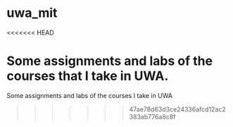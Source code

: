 # uwa_mit
<<<<<<< HEAD

Some assignments and labs of the courses that I take in UWA.
=======
Some assignments and labs of the courses I take in UWA
>>>>>>> 47ae78d63d3ce24336afcd12ac2383ab776a8c8f
